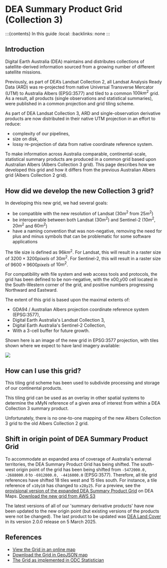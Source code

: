 # DEA Summary Product Grid (Collection 3)

:::{contents} In this guide
:local:
:backlinks: none
:::

## Introduction

Digital Earth Australia (DEA) maintains and distributes collections of
satellite-derived information sourced from a growing number of different
satellite missions.

Previously, as part of DEA’s Landsat Collection 2, all Landsat Analysis
Ready Data (ARD) was re-projected from native Universal Transverse
Mercator (UTM) to Australia Albers (EPSG:3577) and tiled to a common
$100km^2$ grid. As a result, all products (single observations and
statistical summaries), were published in a common projection and grid tiling scheme.

As part of DEA Landsat Collection 3, ARD and single-observation
derivative products are now distributed in their native UTM projection
in an effort to reduce:

* complexity of our pipelines,
* size on disk,
* lossy re-projection of data from native coordinate reference system.

To make information across Australia comparable, continental-scale, 
statistical summary products are produced in a common grid based upon 
Australian Albers (Albers Collection 3 grid). This page
describes how we developed this grid and how it differs from the
previous Australian Albers grid (Albers Collection 2 grid).

## How did we develop the new Collection 3 grid?

In developing this new grid, we had several goals:

* be compatible with the new resolution of Landsat ($30m^2$ from
   $25m^2$)
* be interoperable between both Landsat ($30m^2$) and Sentinel-2
   ($10m^2$, $20m^2$ and $60m^2$)
* have a naming convention that was non-negative, removing the need for
   plus and minus symbols that can be problematic for some software applications

The tile size is defined as $96km^2$. For Landsat, this will result
in a raster size of $3200 \times 3200 pixels$ of $30m^2$. For 
Sentinel-2, this will result in a raster size of $9600 \times 9600 pixels$ 
of $10m^2$.

For compatibility with file system and web access tools and protocols,
the grid has been defined to be non-negative, with the x00,y00 cell
located in the South-Western corner of the grid, and positive numbers
progressing Northward and Eastward.

The extent of this grid is based upon the maximal extents of:

* GDA94 / Australian Albers projection coordinate reference system
  (EPSG:3577),
* Digital Earth Australia's Landsat Collection 3,
* Digital Earth Australia's Sentinel-2 Collection,
* With a 3-cell buffer for future growth.

Shown here is an image of the new grid in EPSG:3577 projection, with tiles shown
where we expect to have land imagery available:

![](/_files/reference/collection_3_grid.jpeg)

## How can I use this grid?

This tiling grid scheme has been used to subdivide processing and
storage of our continental products.

This tiling grid can be used as an overlay in other spatial systems to
determine the xMyN reference of a given area of interest from within a
DEA Collection 3 summary product.

Unfortunately, there is no one-to-one mapping of the new Albers
Collection 3 grid to the old Albers Collection 2 grid.

## Shift in origin point of DEA Summary Product Grid

To accommodate an expanded area of coverage of Australia's external territories, the DEA Summary Product Grid has being shifted. The south-west origin point of the grid has been being shifted from `-5472000.0, -2688000.0` to `-6912000.0, -4416000.0` (EPSG:3577). Therefore, all tile grid references have shifted 18 tiles west and 15 tiles south. For instance, a tile reference of `x10y10` has changed to `x28y25`. For a preview, see the [provisional version of the expanded DEA Summary Product Grid](https://maps.dea.ga.gov.au/#share=s-avXJqwjUtf55qGUmweYY5KYoVnI) on DEA Maps. [Download the new grid from AWS S3](https://dea-public-data.s3.ap-southeast-2.amazonaws.com/derivative/ga_summary_grid_c3_expanded.geojson)

The latest versions of all of our 'summary derivative products' have now been updated to the new origin point (but existing versions of the products were not be changed). The last product to be updated was [DEA Land Cover](/data/product/dea-land-cover-landsat/) in its version 2.0.0 release on 5 March 2025.

## References

* [View the Grid in an online map](https://maps.dea.ga.gov.au/#share=s-yUPQrYI0zfAYDldoQSqxzHjpeKx)
* [Download the Grid in GeoJSON map](https://data.dea.ga.gov.au/derivative/ga_summary_grid_c3.geojson)
* [The Grid as implemented in ODC Statistician](https://github.com/opendatacube/odc-tools/blob/dff7b984464a4cc9d6bd9f6f444ef4a292c730d0/libs/dscache/odc/dscache/tools/tiling.py#L13-L41)
